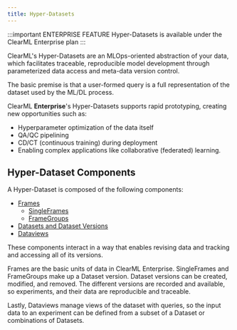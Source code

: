 ```yaml
---
title: Hyper-Datasets
---
```


:::important ENTERPRISE FEATURE
Hyper-Datasets is available under the ClearML Enterprise plan
:::

ClearML's Hyper-Datasets are an MLOps-oriented abstraction of your data, which facilitates traceable, reproducible model development
through parameterized data access and meta-data version control.

The basic premise is that a user-formed query is a full representation of the dataset used by the ML/DL process. 

ClearML **Enterprise**'s Hyper-Datasets supports rapid prototyping, creating new opportunities such as: 
* Hyperparameter optimization of the data itself
* QA/QC pipelining
* CD/CT (continuous training) during deployment
* Enabling complex applications like collaborative (federated) learning. 


## Hyper-Dataset Components 

A Hyper-Dataset is composed of the following components:

* [Frames](frames.md)
    * [SingleFrames](single_frames.md) 
    * [FrameGroups](frame_groups.md)
* [Datasets and Dataset Versions](dataset.md)
* [Dataviews](dataviews.md)

These components interact in a way that enables revising data and tracking and accessing all of its versions. 

Frames are the basic units of data in ClearML Enterprise. SingleFrames and FrameGroups make up a Dataset version. 
Dataset versions can be created, modified, and removed. The different versions are recorded and available, 
so experiments, and their data are reproducible and traceable. 

Lastly, Dataviews manage views of the dataset with queries, so the input data to an experiment can be defined from a 
subset of a Dataset or combinations of Datasets.